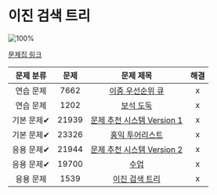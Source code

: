 # 이진 검색 트리

![100%](https://progress-bar.dev/6/?scale=7&title=progress&width=500&color=babaca&suffix=/7)

[문제집 링크](https://www.acmicpc.net/workbook/view/9346)

| 문제 분류 | 문제 | 문제 제목 | 해결 |
| :--: | :--: | :--: | :--: |
| 연습 문제 | 7662 | [이중 우선순위 큐](https://www.acmicpc.net/problem/7662) | x |
| 연습 문제 | 1202 | [보석 도둑](https://www.acmicpc.net/problem/1202) | x |
| 기본 문제✔ | 21939 | [문제 추천 시스템 Version 1](https://www.acmicpc.net/problem/21939) | x |
| 기본 문제✔ | 23326 | [홍익 투어리스트](https://www.acmicpc.net/problem/23326) | x |
| 응용 문제✔ | 21944 | [문제 추천 시스템 Version 2](https://www.acmicpc.net/problem/21944) | x |
| 응용 문제✔ | 19700 | [수업](https://www.acmicpc.net/problem/19700) | x |
| 응용 문제 | 1539 | [이진 검색 트리](https://www.acmicpc.net/problem/1539) | x |
